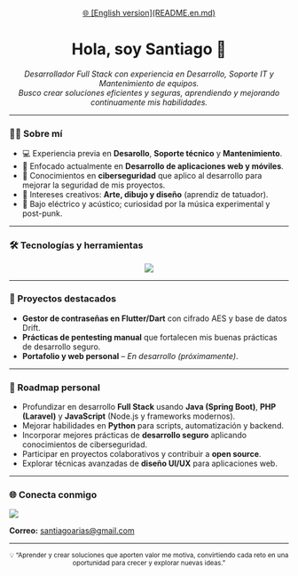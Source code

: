 <p align="center">
  <a href="https://github.com/sariasca/sariasca/blob/main/README.en.md">
    🌐 [English version](README.en.md)
  </a>
</p>

<h1 align="center">Hola, soy Santiago 👋</h1>

<p align="center">
  <em>Desarrollador Full Stack con experiencia en Desarrollo, Soporte IT y Mantenimiento de equipos.<br>
  Busco crear soluciones eficientes y seguras, aprendiendo y mejorando continuamente mis habilidades.</em>
</p>

---

### 👨‍💻 Sobre mí
- 💻 Experiencia previa en **Desarollo**, **Soporte técnico** y **Mantenimiento**.  
- 🌱 Enfocado actualmente en **Desarrollo de aplicaciones web y móviles**.  
- 🔐 Conocimientos en **ciberseguridad** que aplico al desarrollo para mejorar la seguridad de mis proyectos.  
- 🎨 Intereses creativos: **Arte, dibujo y diseño** (aprendiz de tatuador).  
- 🎸 Bajo eléctrico y acústico; curiosidad por la música experimental y post-punk.

---

### 🛠 Tecnologías y herramientas
<p align="center">
  <img src="https://skillicons.dev/icons?i=html,css,js,react,nodejs,typescript,java,python,flutter,linux,git&theme=light" />
</p>

---

### 🚀 Proyectos destacados
- **Gestor de contraseñas en Flutter/Dart** con cifrado AES y base de datos Drift.  
- **Prácticas de pentesting manual** que fortalecen mis buenas prácticas de desarrollo seguro.
- **Portafolio y web personal** – *En desarrollo (próximamente)*.
---

### 🚧 Roadmap personal

- Profundizar en desarrollo **Full Stack** usando **Java (Spring Boot)**, **PHP (Laravel)** y **JavaScript** (Node.js y frameworks modernos).  
- Mejorar habilidades en **Python** para scripts, automatización y backend.  
- Incorporar mejores prácticas de **desarrollo seguro** aplicando conocimientos de ciberseguridad.  
- Participar en proyectos colaborativos y contribuir a **open source**.  
- Explorar técnicas avanzadas de **diseño UI/UX** para aplicaciones web.  
---

### 🌐 Conecta conmigo
<p align="left">
  <a href="https://www.linkedin.com/in/santiago-arias-cardona/">
    <img src="https://img.shields.io/badge/LinkedIn-Santiago-blue?style=for-the-badge&logo=linkedin&logoColor=white" />
  </a>
</p>

**Correo:** santiagoarias@gmail.com

---

<p align="center">
  <sub>💡 “Aprender y crear soluciones que aporten valor me motiva, convirtiendo cada reto en una oportunidad para crecer y explorar nuevas ideas.”</sub>
</p>
